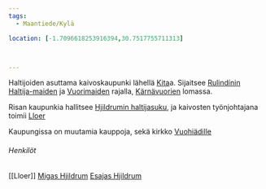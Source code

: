 ```yaml
---
tags:
  - Maantiede/Kylä

location: [-1.7096618253916394,30.7517755711313]



---
```

Haltijoiden asuttama kaivoskaupunki lähellä [Kita](Kita.md)a. Sijaitsee [Rulindínin Haltija-maiden](Rulindínin%20Haltija-maat.md) ja [Vuorimaiden](Vuorimaat) rajalla, [Kärnävuorien](Kärnävuoret.md) lomassa.

Risan kaupunkia hallitsee [Hjildrumin haltijasuku](Hjildrumin%20haltijasuku.md), ja kaivosten työnjohtajana toimii [Lloer](Lloer.md)

Kaupungissa on muutamia kauppoja, sekä kirkko [Vuohiädille](Vuohiäiti.md)
###### Henkilöt
[[Lloer]]
[Migas Hjildrum](Migas%20Hjildrum.md)
[Esajas Hjildrum](Esajas%20Hjildrum.md)